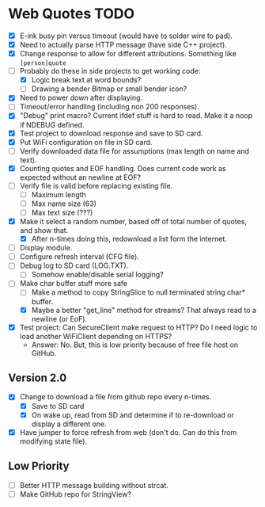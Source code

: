 # Web Quotes TODO

- [x] E-ink busy pin versus timeout (would have to solder wire to pad).
- [x] Need to actually parse HTTP message (have side C++ project).
- [x] Change response to allow for different attributions. Something like `[person]quote`
- [ ] Probably do these in side projects to get working code:
  - [x] Logic break text at word bounds?
  - [ ] Drawing a bender Bitmap or small bender icon?
- [x] Need to power down after displaying.
- [ ] Timeout/error handling (including non 200 responses).
- [x] "Debug" print macro? Current ifdef stuff is hard to read. Make it a noop if NDEBUG defined.
- [x] Test project to download response and save to SD card.
- [x] Put WiFi configuration on file in SD card.
- [ ] Verify downloaded data file for assumptions (max length on name and text).
- [x] Counting quotes and EOF handling. Does current code work as expected without an newline at EOF?
- [ ] Verify file is valid before replacing existing file.
  - [ ] Maximum length
  - [ ] Max name size (63)
  - [ ] Max text size (???)
- [x] Make it select a random number, based off of total number of quotes, and show that.
  - [x] After n-times doing this, redownload a list form the internet.
- [ ] Display module.
- [ ] Configure refresh interval (CFG file).
- [ ] Debug log to SD card (LOG.TXT).
  - [ ] Somehow enable/disable serial logging?
- [ ] Make char buffer stuff more safe
  - [ ] Make a method to copy StringSlice to null terminated string char* buffer.
  - [x] Maybe a better "get_line" method for streams? That always read to a newline (or EoF).

- [x] Test project: Can SecureClient make request to HTTP? Do I need logic to load another WiFiClient depending on HTTPS?
  - Answer: No. But, this is low priority because of free file host on GitHub.

## Version 2.0
- [x] Change to download a file from github repo every n-times.
  - [x] Save to SD card
  - [x] On wake up, read from SD and determine if to re-download or display a different one.
- [x] Have jumper to force refresh from web (don't do. Can do this from modifying state file).

## Low Priority
- [ ] Better HTTP message building without strcat.
- [ ] Make GitHub repo for StringView?
